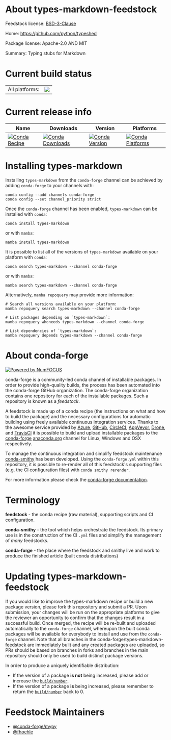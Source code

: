 About types-markdown-feedstock
==============================

Feedstock license: [BSD-3-Clause](https://github.com/conda-forge/types-markdown-feedstock/blob/main/LICENSE.txt)

Home: https://github.com/python/typeshed

Package license: Apache-2.0 AND MIT

Summary: Typing stubs for Markdown

Current build status
====================


<table><tr><td>All platforms:</td>
    <td>
      <a href="https://dev.azure.com/conda-forge/feedstock-builds/_build/latest?definitionId=13164&branchName=main">
        <img src="https://dev.azure.com/conda-forge/feedstock-builds/_apis/build/status/types-markdown-feedstock?branchName=main">
      </a>
    </td>
  </tr>
</table>

Current release info
====================

| Name | Downloads | Version | Platforms |
| --- | --- | --- | --- |
| [![Conda Recipe](https://img.shields.io/badge/recipe-types--markdown-green.svg)](https://anaconda.org/conda-forge/types-markdown) | [![Conda Downloads](https://img.shields.io/conda/dn/conda-forge/types-markdown.svg)](https://anaconda.org/conda-forge/types-markdown) | [![Conda Version](https://img.shields.io/conda/vn/conda-forge/types-markdown.svg)](https://anaconda.org/conda-forge/types-markdown) | [![Conda Platforms](https://img.shields.io/conda/pn/conda-forge/types-markdown.svg)](https://anaconda.org/conda-forge/types-markdown) |

Installing types-markdown
=========================

Installing `types-markdown` from the `conda-forge` channel can be achieved by adding `conda-forge` to your channels with:

```
conda config --add channels conda-forge
conda config --set channel_priority strict
```

Once the `conda-forge` channel has been enabled, `types-markdown` can be installed with `conda`:

```
conda install types-markdown
```

or with `mamba`:

```
mamba install types-markdown
```

It is possible to list all of the versions of `types-markdown` available on your platform with `conda`:

```
conda search types-markdown --channel conda-forge
```

or with `mamba`:

```
mamba search types-markdown --channel conda-forge
```

Alternatively, `mamba repoquery` may provide more information:

```
# Search all versions available on your platform:
mamba repoquery search types-markdown --channel conda-forge

# List packages depending on `types-markdown`:
mamba repoquery whoneeds types-markdown --channel conda-forge

# List dependencies of `types-markdown`:
mamba repoquery depends types-markdown --channel conda-forge
```


About conda-forge
=================

[![Powered by
NumFOCUS](https://img.shields.io/badge/powered%20by-NumFOCUS-orange.svg?style=flat&colorA=E1523D&colorB=007D8A)](https://numfocus.org)

conda-forge is a community-led conda channel of installable packages.
In order to provide high-quality builds, the process has been automated into the
conda-forge GitHub organization. The conda-forge organization contains one repository
for each of the installable packages. Such a repository is known as a *feedstock*.

A feedstock is made up of a conda recipe (the instructions on what and how to build
the package) and the necessary configurations for automatic building using freely
available continuous integration services. Thanks to the awesome service provided by
[Azure](https://azure.microsoft.com/en-us/services/devops/), [GitHub](https://github.com/),
[CircleCI](https://circleci.com/), [AppVeyor](https://www.appveyor.com/),
[Drone](https://cloud.drone.io/welcome), and [TravisCI](https://travis-ci.com/)
it is possible to build and upload installable packages to the
[conda-forge](https://anaconda.org/conda-forge) [anaconda.org](https://anaconda.org/)
channel for Linux, Windows and OSX respectively.

To manage the continuous integration and simplify feedstock maintenance
[conda-smithy](https://github.com/conda-forge/conda-smithy) has been developed.
Using the ``conda-forge.yml`` within this repository, it is possible to re-render all of
this feedstock's supporting files (e.g. the CI configuration files) with ``conda smithy rerender``.

For more information please check the [conda-forge documentation](https://conda-forge.org/docs/).

Terminology
===========

**feedstock** - the conda recipe (raw material), supporting scripts and CI configuration.

**conda-smithy** - the tool which helps orchestrate the feedstock.
                   Its primary use is in the construction of the CI ``.yml`` files
                   and simplify the management of *many* feedstocks.

**conda-forge** - the place where the feedstock and smithy live and work to
                  produce the finished article (built conda distributions)


Updating types-markdown-feedstock
=================================

If you would like to improve the types-markdown recipe or build a new
package version, please fork this repository and submit a PR. Upon submission,
your changes will be run on the appropriate platforms to give the reviewer an
opportunity to confirm that the changes result in a successful build. Once
merged, the recipe will be re-built and uploaded automatically to the
`conda-forge` channel, whereupon the built conda packages will be available for
everybody to install and use from the `conda-forge` channel.
Note that all branches in the conda-forge/types-markdown-feedstock are
immediately built and any created packages are uploaded, so PRs should be based
on branches in forks and branches in the main repository should only be used to
build distinct package versions.

In order to produce a uniquely identifiable distribution:
 * If the version of a package **is not** being increased, please add or increase
   the [``build/number``](https://docs.conda.io/projects/conda-build/en/latest/resources/define-metadata.html#build-number-and-string).
 * If the version of a package **is** being increased, please remember to return
   the [``build/number``](https://docs.conda.io/projects/conda-build/en/latest/resources/define-metadata.html#build-number-and-string)
   back to 0.

Feedstock Maintainers
=====================

* [@conda-forge/mypy](https://github.com/orgs/conda-forge/teams/mypy/)
* [@fhoehle](https://github.com/fhoehle/)


